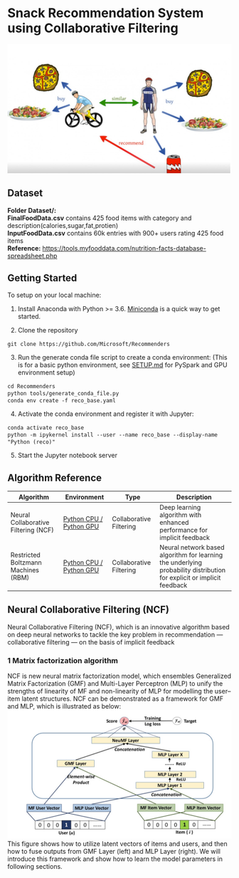 # Snack Recommendation System using Collaborative Filtering
![Alt Text](https://github.com/rhnyewale/INFO7374-Algorithmic-Digital-Marketing/blob/master/Assignment%204%20-%20Snack%20Recommender%20System/Images/rec_intro.jpg)

## Dataset
<b>Folder Dataset/:</b></br>
<b>FinalFoodData.csv</b> contains 425 food items with category and description(calories,sugar,fat,protien)</br>
<b>InputFoodData.csv</b> contains 60k entries with 900+ users rating 425 food items </br>
<b>Reference:</b> https://tools.myfooddata.com/nutrition-facts-database-spreadsheet.php</br>
## Getting Started

To setup on your local machine:

1. Install Anaconda with Python >= 3.6. [Miniconda](https://conda.io/miniconda.html) is a quick way to get started.

2. Clone the repository

```
git clone https://github.com/Microsoft/Recommenders
```

3. Run the generate conda file script to create a conda environment: (This is for a basic python environment, see [SETUP.md](SETUP.md) for PySpark and GPU environment setup)

```
cd Recommenders
python tools/generate_conda_file.py
conda env create -f reco_base.yaml  
```

4. Activate the conda environment and register it with Jupyter:

```
conda activate reco_base
python -m ipykernel install --user --name reco_base --display-name "Python (reco)"
```

5. Start the Jupyter notebook server
## Algorithm Reference

| Algorithm | Environment | Type | Description |
| --- | --- | --- | --- |
| Neural Collaborative Filtering (NCF) | [Python CPU / Python GPU](examples/00_quick_start/ncf_movielens.ipynb) | Collaborative Filtering | Deep learning algorithm with enhanced performance for implicit feedback |
| Restricted Boltzmann Machines (RBM) | [Python CPU / Python GPU](examples/00_quick_start/rbm_movielens.ipynb) | Collaborative Filtering | Neural network based algorithm for learning the underlying probability distribution for explicit or implicit feedback |

## Neural Collaborative Filtering (NCF)

Neural Collaborative Filtering (NCF), which is an innovative algorithm based on deep neural networks to tackle the key problem in recommendation — collaborative filtering — on the basis of implicit feedback</br>
### 1 Matrix factorization algorithm
NCF is new neural matrix factorization model, which ensembles Generalized Matrix Factorization (GMF) and Multi-Layer Perceptron (MLP) to unify the strengths of linearity of MF and non-linearity of MLP for modelling the user–item latent structures. NCF can be demonstrated as a framework for GMF and MLP, which is illustrated as below:
![Alt text](https://github.com/rhnyewale/INFO7374-Algorithmic-Digital-Marketing/blob/master/Assignment%204%20-%20Snack%20Recommender%20System/Images/NCF.jpg)
This figure shows how to utilize latent vectors of items and users, and then how to fuse outputs from GMF Layer (left) and MLP Layer (right). We will introduce this framework and show how to learn the model parameters in following sections.
